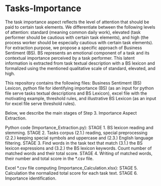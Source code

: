 # Tasks-Importance
The task importance aspect reflects the level of attention that should be paid to certain task elements. We differentiate between the following levels of attention: standard (meaning common daily work), elevated (task performer should be cautious with certain task elements), and high (the process worker should be especially cautious with certain task elements). For extraction purpose, we propose a specific approach of Business Sentiment (BS). BS represents an emotional component of a task and its contextual importance perceived by a task performer. This latent information is extracted from task textual description with a BS lexicon and formalized using the mentioned qualitative scale of standard, elevated, and high. 

This repository contains the following files: Business Sentiment (BS) Lexicon, python file for identifying importance (BS) (as an input for python file serve tasks textual descriptions and BS Lexicon), excel file with the motivating example, threshold rules, and illustrative BS Lexicon (as an input for excel file serve threshold rules).

Below, we describe the main stages of Step 3. Importance Aspect Extraction.

Python code (Importance_Extraction.py):
STAGE 1. BS lexicon reading and stemming.
STAGE 2. Tasks corpus (2.1.) reading, special preprocessing
       (2.2.) keeping special symbols and uppercase and
       (2.3.) English language filtering.
STAGE 3. Find words in the task text that match (3.1.) the BS lexicon expressions and (3.2.) the BS lexicon keywords. Count number of matched words and their total score.
STAGE 4. Writing of matched words, their number and total score in the *.csv file.

Excel *.csv file computing (Importance_Calculation.xlsx):
STAGE 5. Calculation the normalized total score for each task text.
STAGE 6. Importance identification.
